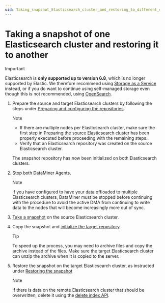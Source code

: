 ```yaml
---
uid: Taking_snapshot_Elasticsearch_cluster_and_restoring_to_different_cluster
---
```


# Taking a snapshot of one Elasticsearch cluster and restoring it to another

> [!IMPORTANT]
> Elasticsearch is **only supported up to version 6.8**, which is no longer supported by Elastic. We therefore recommend using [Storage as a Service](xref:STaaS) instead, or if you do want to continue using self-managed storage even though this is not recommended, using [OpenSearch](xref:OpenSearch_database).

1. Prepare the source and target Elasticsearch clusters by following the steps under [Preparing and configuring the repositories](xref:Configuring_Elasticsearch_backups_Windows_Linux#preparing-and-configuring-the-repositories).

   > [!NOTE]
   >
   > - If there are multiple nodes per Elasticsearch cluster, make sure the first step in [Preparing the source Elasticsearch cluster](xref:Configuring_Elasticsearch_backups_Windows_Linux#preparing-the-source-elasticsearch-cluster) has been properly executed before proceeding with the remaining steps.
   > - Verify that an Elasticsearch repository was created on the source Elasticsearch cluster.

   The snapshot repository has now been initialized on both Elasticsearch clusters.

1. Stop both DataMiner Agents.

   >[!NOTE]
   > If you have configured to have your data offloaded to multiple Elasticsearch clusters, DataMiner must be stopped before continuing with the procedure to avoid the active DMA from continuing to write data to the nodes that will become increasingly more out of sync.

1. [Take a snapshot](xref:Configuring_Elasticsearch_backups_Windows_Linux#taking-the-snapshot) on the source Elasticsearch cluster.

1. Copy the snapshot and [initialize the target repository](xref:Configuring_Elasticsearch_backups_Windows_Linux#preparing-the-target-machine).

   >[!TIP]
   > To speed up the process, you may need to archive files and copy the archive instead of the files. Make sure the target Elasticsearch cluster can unzip the archive when it is copied to the server.

1. Restore the snapshot on the target Elasticsearch cluster, as instructed under [Restoring the snapshot](xref:Configuring_Elasticsearch_backups_Windows_Linux#restoring-the-snapshot)

   > [!NOTE]
   > If there is data on the remote Elasticsearch cluster that should be overwritten, delete it using the [delete index API](https://www.elastic.co/guide/en/elasticsearch/reference/6.8/indices-delete-index.html).
